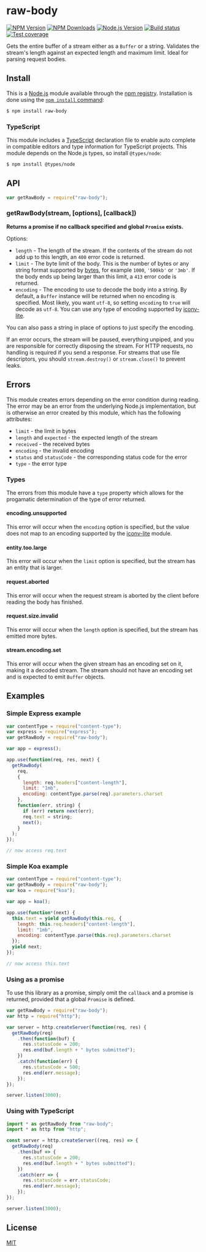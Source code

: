 # raw-body

[![NPM Version][npm-image]][npm-url]
[![NPM Downloads][downloads-image]][downloads-url]
[![Node.js Version][node-version-image]][node-version-url]
[![Build status][travis-image]][travis-url]
[![Test coverage][coveralls-image]][coveralls-url]

Gets the entire buffer of a stream either as a `Buffer` or a string.
Validates the stream's length against an expected length and maximum limit.
Ideal for parsing request bodies.

## Install

This is a [Node.js](https://nodejs.org/en/) module available through the
[npm registry](https://www.npmjs.com/). Installation is done using the
[`npm install` command](https://docs.npmjs.com/getting-started/installing-npm-packages-locally):

```sh
$ npm install raw-body
```

### TypeScript

This module includes a [TypeScript](https://www.typescriptlang.org/)
declaration file to enable auto complete in compatible editors and type
information for TypeScript projects. This module depends on the Node.js
types, so install `@types/node`:

```sh
$ npm install @types/node
```

## API

<!-- eslint-disable no-unused-vars -->

```js
var getRawBody = require("raw-body");
```

### getRawBody(stream, [options], [callback])

**Returns a promise if no callback specified and global `Promise` exists.**

Options:

- `length` - The length of the stream.
  If the contents of the stream do not add up to this length,
  an `400` error code is returned.
- `limit` - The byte limit of the body.
  This is the number of bytes or any string format supported by
  [bytes](https://www.npmjs.com/package/bytes),
  for example `1000`, `'500kb'` or `'3mb'`.
  If the body ends up being larger than this limit,
  a `413` error code is returned.
- `encoding` - The encoding to use to decode the body into a string.
  By default, a `Buffer` instance will be returned when no encoding is specified.
  Most likely, you want `utf-8`, so setting `encoding` to `true` will decode as `utf-8`.
  You can use any type of encoding supported by [iconv-lite](https://www.npmjs.org/package/iconv-lite#readme).

You can also pass a string in place of options to just specify the encoding.

If an error occurs, the stream will be paused, everything unpiped,
and you are responsible for correctly disposing the stream.
For HTTP requests, no handling is required if you send a response.
For streams that use file descriptors, you should `stream.destroy()` or `stream.close()` to prevent leaks.

## Errors

This module creates errors depending on the error condition during reading.
The error may be an error from the underlying Node.js implementation, but is
otherwise an error created by this module, which has the following attributes:

- `limit` - the limit in bytes
- `length` and `expected` - the expected length of the stream
- `received` - the received bytes
- `encoding` - the invalid encoding
- `status` and `statusCode` - the corresponding status code for the error
- `type` - the error type

### Types

The errors from this module have a `type` property which allows for the progamatic
determination of the type of error returned.

#### encoding.unsupported

This error will occur when the `encoding` option is specified, but the value does
not map to an encoding supported by the [iconv-lite](https://www.npmjs.org/package/iconv-lite#readme)
module.

#### entity.too.large

This error will occur when the `limit` option is specified, but the stream has
an entity that is larger.

#### request.aborted

This error will occur when the request stream is aborted by the client before
reading the body has finished.

#### request.size.invalid

This error will occur when the `length` option is specified, but the stream has
emitted more bytes.

#### stream.encoding.set

This error will occur when the given stream has an encoding set on it, making it
a decoded stream. The stream should not have an encoding set and is expected to
emit `Buffer` objects.

## Examples

### Simple Express example

```js
var contentType = require("content-type");
var express = require("express");
var getRawBody = require("raw-body");

var app = express();

app.use(function(req, res, next) {
  getRawBody(
    req,
    {
      length: req.headers["content-length"],
      limit: "1mb",
      encoding: contentType.parse(req).parameters.charset
    },
    function(err, string) {
      if (err) return next(err);
      req.text = string;
      next();
    }
  );
});

// now access req.text
```

### Simple Koa example

```js
var contentType = require("content-type");
var getRawBody = require("raw-body");
var koa = require("koa");

var app = koa();

app.use(function*(next) {
  this.text = yield getRawBody(this.req, {
    length: this.req.headers["content-length"],
    limit: "1mb",
    encoding: contentType.parse(this.req).parameters.charset
  });
  yield next;
});

// now access this.text
```

### Using as a promise

To use this library as a promise, simply omit the `callback` and a promise is
returned, provided that a global `Promise` is defined.

```js
var getRawBody = require("raw-body");
var http = require("http");

var server = http.createServer(function(req, res) {
  getRawBody(req)
    .then(function(buf) {
      res.statusCode = 200;
      res.end(buf.length + " bytes submitted");
    })
    .catch(function(err) {
      res.statusCode = 500;
      res.end(err.message);
    });
});

server.listen(3000);
```

### Using with TypeScript

```ts
import * as getRawBody from "raw-body";
import * as http from "http";

const server = http.createServer((req, res) => {
  getRawBody(req)
    .then(buf => {
      res.statusCode = 200;
      res.end(buf.length + " bytes submitted");
    })
    .catch(err => {
      res.statusCode = err.statusCode;
      res.end(err.message);
    });
});

server.listen(3000);
```

## License

[MIT](LICENSE)

[npm-image]: https://img.shields.io/npm/v/raw-body.svg
[npm-url]: https://npmjs.org/package/raw-body
[node-version-image]: https://img.shields.io/node/v/raw-body.svg
[node-version-url]: https://nodejs.org/en/download/
[travis-image]: https://img.shields.io/travis/stream-utils/raw-body/master.svg
[travis-url]: https://travis-ci.org/stream-utils/raw-body
[coveralls-image]: https://img.shields.io/coveralls/stream-utils/raw-body/master.svg
[coveralls-url]: https://coveralls.io/r/stream-utils/raw-body?branch=master
[downloads-image]: https://img.shields.io/npm/dm/raw-body.svg
[downloads-url]: https://npmjs.org/package/raw-body
